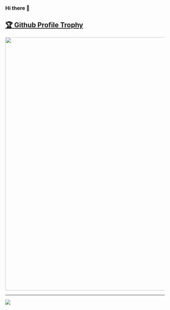 ### Hi there 👋
<!--[![trophy](https://github-profile-trophy.vercel.app/?username=berdun&theme=onedark)](https://github.com/berdun/github-profile-trophy) -->

<a href="https://github.com/berdun/github-profile-trophy"><h2>🏆 Github Profile Trophy</h2></a>
<a href="https://github.com/berdun/github-profile-trophy">
  <img width=800 src="https://github-profile-trophy.vercel.app/?username=berdun&column=9&theme=gruvbox&no-frame=true"/>
</a>


---

<div>

  <img src="https://github-readme-stats.vercel.app/api/top-langs/?username=berdun&layout=compact&theme=gruvbox" />
</div>

<!--
  <img height="170" align="left" src="https://github-readme-stats.vercel.app/api?username=berdun&count_private=true&include_all_commits=true" />
**Berdun/Berdun** is a ✨ _special_ ✨ repository because its `README.md` (this file) appears on your GitHub profile.

Here are some ideas to get you started:

- 🔭 I’m currently working on ...
- 🌱 I’m currently learning ...
- 👯 I’m looking to collaborate on ...
- 🤔 I’m looking for help with ...
- 💬 Ask me about ...
- 📫 How to reach me: ...
- 😄 Pronouns: ...
- ⚡ Fun fact: ...
-->

